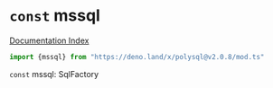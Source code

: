 # `const` mssql

[Documentation Index](../README.md)

```ts
import {mssql} from "https://deno.land/x/polysql@v2.0.8/mod.ts"
```

`const` mssql: SqlFactory

